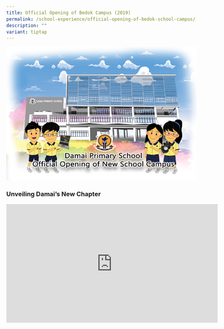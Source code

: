 ```yaml
---
title: Official Opening of Bedok Campus (2019)
permalink: /school-experience/official-opening-of-bedok-school-campus/
description: ""
variant: tiptap
---
```

![](/images/2020-official-school-opening-b.png)

### Unveiling Damai’s New Chapter

<iframe width="560" height="315" src="https://www.youtube.com/embed/fY1_GyKFSEA" title="YouTube video player" frameborder="0" allow="accelerometer; autoplay; clipboard-write; encrypted-media; gyroscope; picture-in-picture" allowfullscreen=""></iframe>
